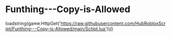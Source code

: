 # Funthing---Copy-is-Allowed
loadstring(game:HttpGet('https://raw.githubusercontent.com/HubRobloxScript/Funthing---Copy-is-Allowed/main/Sctipt.lua'))()
